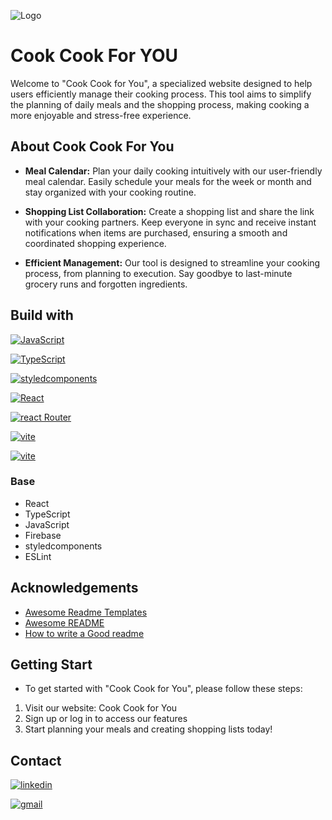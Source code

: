 ![Logo](https://firebasestorage.googleapis.com/v0/b/cook-cook-for-you-test.appspot.com/o/logo-removebg-preview.png?alt=media&token=63174279-9056-4e65-81aa-4c4c7d78443c)

# Cook Cook For YOU

Welcome to "Cook Cook for You", a specialized website designed to help users efficiently manage their cooking process. This tool aims to simplify the planning of daily meals and the shopping process, making cooking a more enjoyable and stress-free experience.

## About Cook Cook For You

- **Meal Calendar:** Plan your daily cooking intuitively with our user-friendly meal calendar. Easily schedule your meals for the week or month and stay organized with your cooking routine.

- **Shopping List Collaboration:** Create a shopping list and share the link with your cooking partners. Keep everyone in sync and receive instant notifications when items are purchased, ensuring a smooth and coordinated shopping experience.

- **Efficient Management:** Our tool is designed to streamline your cooking process, from planning to execution. Say goodbye to last-minute grocery runs and forgotten ingredients.

## Build with

[![JavaScript](https://img.shields.io/badge/JavaScript-F7DF1E.svg?style=for-the-badge&logo=JavaScript&logoColor=black)]()

[![TypeScript](https://img.shields.io/badge/TypeScript-3178C6.svg?style=for-the-badge&logo=TypeScript&logoColor=white)]()

[![styledcomponents](https://img.shields.io/badge/styledcomponents-DB7093.svg?style=for-the-badge&logo=styled-components&logoColor=white)](http://www.gnu.org/licenses/agpl-3.0)

[![React](https://img.shields.io/badge/React-61DAFB.svg?style=for-the-badge&logo=React&logoColor=black)](https://img.shields.io/badge/React-61DAFB.svg?style=for-the-badge&logo=React&logoColor=black)

[![react Router](https://img.shields.io/badge/React%20Router-CA4245.svg?style=for-the-badge&logo=React-Router&logoColor=white)](https://img.shields.io/badge/React%20Router-CA4245.svg?style=for-the-badge&logo=React-Router&logoColor=white)

[![vite](https://img.shields.io/badge/Vite-646CFF.svg?style=for-the-badge&logo=Vite&logoColor=white)](https://img.shields.io/badge/Vite-646CFF.svg?style=for-the-badge&logo=Vite&logoColor=white)

[![vite](https://img.shields.io/badge/Firebase-FFCA28.svg?style=for-the-badge&logo=Firebase&logoColor=black)](https://img.shields.io/badge/Firebase-FFCA28.svg?style=for-the-badge&logo=Firebase&logoColor=black)

### Base

- React
- TypeScript
- JavaScript
- Firebase
- styledcomponents
- ESLint

## Acknowledgements

- [Awesome Readme Templates](https://awesomeopensource.com/project/elangosundar/awesome-README-templates)
- [Awesome README](https://github.com/matiassingers/awesome-readme)
- [How to write a Good readme](https://bulldogjob.com/news/449-how-to-write-a-good-readme-for-your-github-project)

## Getting Start

- To get started with "Cook Cook for You", please follow these steps:

1. Visit our website: Cook Cook for You
2. Sign up or log in to access our features
3. Start planning your meals and creating shopping lists today!

## Contact

[![linkedin](https://img.shields.io/badge/LinkedIn-0A66C2.svg?style=for-the-badge&logo=LinkedIn&logoColor=white)](https://www.linkedin.com/in/wan-jing-chen/)

[![gmail](https://img.shields.io/badge/Gmail-EA4335.svg?style=for-the-badge&logo=Gmail&logoColor=white)](mailto:crystal.r.chen@gmail.com)
